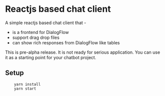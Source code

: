 # Reactjs based chat client

A simple reactjs based chat client that -
- is a frontend for DialogFlow
- support drag drop files
- can show rich responses from DialogFlow like tables

This is pre-alpha release. It is not ready for serious application. You can use it as a starting point for your chatbot project.

## Setup
```
    yarn install
    yarn start
```
